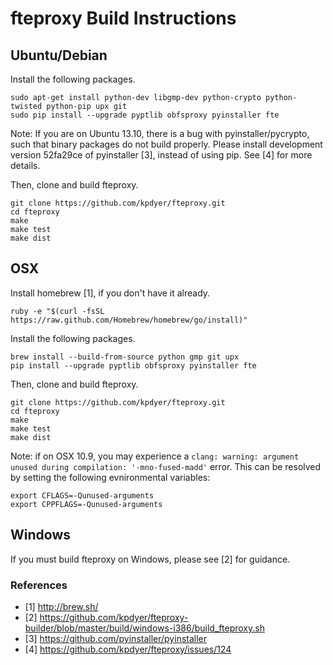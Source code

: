 fteproxy Build Instructions
===========================

Ubuntu/Debian
-------------

Install the following packages.
```
sudo apt-get install python-dev libgmp-dev python-crypto python-twisted python-pip upx git
sudo pip install --upgrade pyptlib obfsproxy pyinstaller fte
```

Note: If you are on Ubuntu 13.10, there is a bug with pyinstaller/pycrypto, such that binary packages do not build properly. Please install development version 52fa29ce of pyinstaller [3], instead of using pip. See [4] for more details.

Then, clone and build fteproxy.
```
git clone https://github.com/kpdyer/fteproxy.git
cd fteproxy
make
make test
make dist
```

OSX
---

Install homebrew [1], if you don't have it already.

```
ruby -e "$(curl -fsSL https://raw.github.com/Homebrew/homebrew/go/install)"
```

Install the following packages.
```
brew install --build-from-source python gmp git upx
pip install --upgrade pyptlib obfsproxy pyinstaller fte
```

Then, clone and build fteproxy.
```
git clone https://github.com/kpdyer/fteproxy.git
cd fteproxy
make
make test
make dist
```

Note: if on OSX 10.9, you may experience a ```clang: warning: argument unused during compilation: '-mno-fused-madd'``` error. This can be resolved by setting the following evnironmental variables:

```
export CFLAGS=-Qunused-arguments
export CPPFLAGS=-Qunused-arguments
```

Windows
-------

If you must build fteproxy on Windows, please see [2] for guidance.


### References

* [1] http://brew.sh/
* [2] https://github.com/kpdyer/fteproxy-builder/blob/master/build/windows-i386/build_fteproxy.sh
* [3] https://github.com/pyinstaller/pyinstaller
* [4] https://github.com/kpdyer/fteproxy/issues/124
